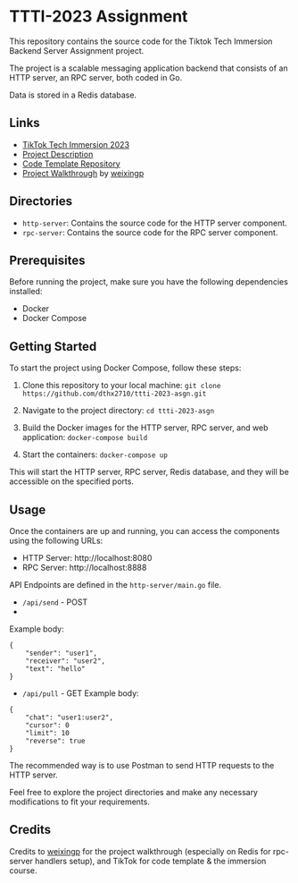# TTTI-2023 Assignment

This repository contains the source code for the Tiktok Tech Immersion Backend Server Assignment project.

The project is a scalable messaging application backend that consists of an HTTP server, an RPC server, both coded in Go.

Data is stored in a Redis database.

## Links
- [TikTok Tech Immersion 2023](https://bytedance.sg.feishu.cn/docx/CEusdOSGHody93xCekHlbBOvgGR)
- [Project Description](https://bytedance.sg.feishu.cn/docx/P9kQdDkh5oqG37xVm5slN1Mrgle)
- [Code Template Repository](https://github.com/TikTokTechImmersion/assignment_demo_2023)
- [Project Walkthrough](https://o386706e92.larksuite.com/docx/QE9qdhCmsoiieAx6gWEuRxvWsRc) by [weixingp](https://www.linkedin.com/in/weixingp/)

## Directories

- `http-server`: Contains the source code for the HTTP server component.
- `rpc-server`: Contains the source code for the RPC server component.

## Prerequisites

Before running the project, make sure you have the following dependencies installed:

- Docker
- Docker Compose

## Getting Started

To start the project using Docker Compose, follow these steps:

1. Clone this repository to your local machine:
`git clone https://github.com/dthx2710/ttti-2023-asgn.git`

2. Navigate to the project directory:
`cd ttti-2023-asgn`


3. Build the Docker images for the HTTP server, RPC server, and web application:
`docker-compose build`


4. Start the containers:
`docker-compose up`


This will start the HTTP server, RPC server, Redis database, and they will be accessible on the specified ports.

## Usage

Once the containers are up and running, you can access the components using the following URLs:

- HTTP Server: http://localhost:8080
- RPC Server: http://localhost:8888

API Endpoints are defined in the `http-server/main.go` file.
- `/api/send` - POST
- 
Example body:
```
{
    "sender": "user1",
    "receiver": "user2",
    "text": "hello"
}
```

- `/api/pull` - GET
Example body:
```
{
    "chat": "user1:user2",
    "cursor": 0
    "limit": 10
    "reverse": true
}
```

The recommended way is to use Postman to send HTTP requests to the HTTP server.

Feel free to explore the project directories and make any necessary modifications to fit your requirements.


## Credits
Credits to [weixingp](https://www.linkedin.com/in/weixingp/) for the project walkthrough (especially on Redis for rpc-server handlers setup), and TikTok for code template & the immersion course.